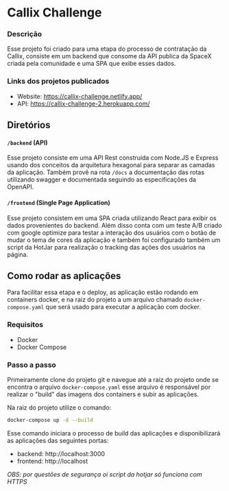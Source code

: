 # Callix Challenge

### Descrição

Esse projeto foi criado para uma etapa do processo de contratação da Callix, consiste em um backend que consome da API publica da SpaceX criada pela comunidade e uma SPA que exibe esses dados.

### Links dos projetos publicados

- Website: https://callix-challenge.netlify.app/
- API: https://callix-challenge-2.herokuapp.com/

## Diretórios

#### `/backend` (API)

Esse projeto consiste em uma API Rest construída com Node.JS e Express usando dos conceitos da arquitetura hexagonal para separar as camadas da aplicação. Também provê na rota `/docs` a documentação das rotas utilizando swagger e documentada seguindo as especificações da OpenAPI.

#### `/frontend` (Single Page Application)

Esse projeto consistem em uma SPA criada utilizando React para exibir os dados provenientes do backend. Além disso conta com um teste A/B criado com google optimize para testar a interação dos usuários com o botão de mudar o tema de cores da aplicação e também foi configurado também um script da HotJar para realização o tracking das ações dos usuários na página.

## Como rodar as aplicações

Para facilitar essa etapa e o deploy, as aplicação estão rodando em containers docker, e na raiz do projeto a um arquivo chamado `docker-compose.yaml` que será usado para executar a aplicação com docker.

### Requisitos

- Docker
- Docker Compose

### Passo a passo

Primeiramente clone do projeto git e navegue até a raiz do projeto onde se encontra o arquivo `docker-compose.yaml` esse arquivo é responsável por realizar o "build" das imagens dos containers e subir as aplicações.

Na raiz do projeto utilize o comando:

```bash
docker-compose up -d --build
```

Esse comando iniciara o processo de build das aplicações e disponibilizará as aplicações das seguintes portas:

- backend: http://localhost:3000
- frontend: http://localhost

_OBS: por questões de segurança oi script da hotjar só funciona com HTTPS_
